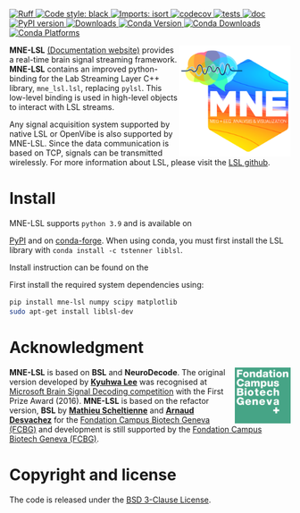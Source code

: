 [
![Ruff](https://img.shields.io/endpoint?url=https://raw.githubusercontent.com/astral-sh/ruff/main/assets/badge/v2.json)
](https://github.com/astral-sh/ruff)
[
![Code style: black](https://img.shields.io/badge/code%20style-black-000000.svg)
](https://github.com/psf/black)
[
![Imports: isort](https://img.shields.io/badge/%20imports-isort-%231674b1?style=flat&labelColor=ef8336)
](https://pycqa.github.io/isort/)
[
![codecov](https://codecov.io/gh/mne-tools/mne-lsl/graph/badge.svg?token=Xoeh6T13qi)
](https://codecov.io/gh/mne-tools/mne-lsl)
[
![tests](https://github.com/mne-tools/mne-lsl/actions/workflows/pytest.yaml/badge.svg?branch=main)
](https://github.com/mne-tools/mne-lsl/actions/workflows/pytest.yaml)
[
![doc](https://github.com/mne-tools/mne-lsl/actions/workflows/doc.yaml/badge.svg?branch=main)
](https://github.com/mne-tools/mne-lsl/actions/workflows/doc.yaml)
[
![PyPI version](https://badge.fury.io/py/mne-lsl.svg)
](https://badge.fury.io/py/mne-lsl)
[
![Downloads](https://static.pepy.tech/badge/mne-lsl)
](https://pepy.tech/project/mne-lsl)
[
![Conda Version](https://img.shields.io/conda/vn/conda-forge/mne-lsl.svg)
](https://anaconda.org/conda-forge/mne-lsl)
[
![Conda Downloads](https://img.shields.io/conda/dn/conda-forge/mne-lsl.svg)
](https://anaconda.org/conda-forge/mne-lsl)
[
![Conda Platforms](https://img.shields.io/conda/pn/conda-forge/mne-lsl.svg)
](https://anaconda.org/conda-forge/mne-lsl)


<img align="right" src="https://raw.githubusercontent.com/mne-tools/mne-lsl/main/doc/_static/logos/logo-mne-hex.svg" alt="logo" width="200"/>

**MNE-LSL** [(Documentation website)](https://mne.tools/mne-lsl)
provides a real-time brain signal streaming framework.
**MNE-LSL** contains an improved python-binding for the Lab Streaming Layer C++ library,
`mne_lsl.lsl`, replacing `pylsl`. This low-level binding is used in high-level objects
to interact with LSL streams.

Any signal acquisition system supported by native LSL or OpenVibe is also
supported by MNE-LSL. Since the data communication is based on TCP, signals can be
transmitted wirelessly. For more information about LSL, please visit the
[LSL github](https://github.com/sccn/labstreaminglayer).

# Install

MNE-LSL supports `python 3.9` and is available on


[PyPI](https://pypi.org/project/mne-lsl/) and on
[conda-forge](https://anaconda.org/conda-forge/mne-lsl).
When using conda, you must first install the LSL library with `conda install -c tstenner liblsl`.

Install instruction can be found on the


First install the required system dependencies using:
```bash
pip install mne-lsl numpy scipy matplotlib
sudo apt-get install liblsl-dev
```


# Acknowledgment

<img align="right" src="https://raw.githubusercontent.com/mne-tools/mne-lsl/main/doc/_static/partners/FCBG.svg" width=100>



**MNE-LSL** is based on **BSL** and **NeuroDecode**. The original version developed by
[**Kyuhwa Lee**](https://github.com/dbdq) was recognised at
[Microsoft Brain Signal Decoding competition](https://github.com/dbdq/microsoft_decoding)
with the First Prize Award (2016).
**MNE-LSL** is based on the refactor version, **BSL** by
[**Mathieu Scheltienne**](https://github.com/mscheltienne) and
[**Arnaud Desvachez**](https://github.com/dnastars) for the
[Fondation Campus Biotech Geneva (FCBG)](https://github.com/fcbg-hnp-meeg) and
development is still supported by the
[Fondation Campus Biotech Geneva (FCBG)](https://hnp.fcbg.ch/).

# Copyright and license

The code is released under the
[BSD 3-Clause License](https://opensource.org/license/bsd-3-clause/).
